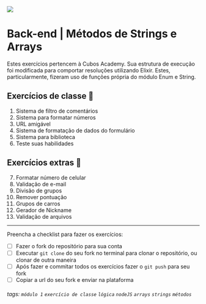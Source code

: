 ![](https://i.imgur.com/xG74tOh.png)

# Back-end | Métodos de Strings e Arrays

Estes exercícios pertencem à Cubos Academy. Sua estrutura de execução foi modificada para comportar resoluções utilizando Elixir. Estes, particularmente, fizeram uso de funções própria do módulo Enum e String.

## Exercícios de classe 🏫

1. Sistema de filtro de comentários
2. Sistema para formatar números
3. URL amigável
4. Sistema de formatação de dados do formulário
5. Sistema para biblioteca
6. Teste suas habilidades

## Exercícios extras 🌟

7. Formatar número de celular
8. Validação de e-mail
9. Divisão de grupos
10. Remover pontuação
11. Grupos de carros
12. Gerador de Nickname
13. Validação de arquivos

---

Preencha a checklist para fazer os exercícios:

-   [ ] Fazer o fork do repositório para sua conta
-   [ ] Executar `git clone` do seu fork no terminal para clonar o repositório, ou clonar de outra maneira
-   [ ] Após fazer e commitar todos os exercícios fazer o `git push` para seu fork
-   [ ] Copiar a url do seu fork e enviar na plataforma

###### tags: `módulo 1` `exercício de classe` `lógica` `nodeJS` `arrays` `strings` `métodos`
